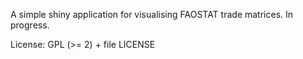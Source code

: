 A simple shiny application for visualising FAOSTAT trade matrices. In progress.

License: GPL (>= 2) + file LICENSE